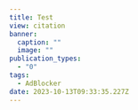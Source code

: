 ```yaml
---
title: Test
view: citation
banner:
  caption: ""
  image: ""
publication_types:
  - "0"
tags:
  - AdBlocker
date: 2023-10-13T09:33:35.227Z
---
```

